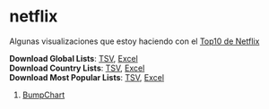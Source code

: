 # netflix

Algunas visualizaciones que estoy haciendo con el [Top10 de Netflix](https://www.netflix.com/tudum/top10/)

**Download Global Lists**: [TSV](/tudum/top10/data/all-weeks-global.tsv), [Excel](/tudum/top10/data/all-weeks-global.xlsx)  
**Download Country Lists**: [TSV](/tudum/top10/data/all-weeks-countries.tsv), [Excel](/tudum/top10/data/all-weeks-countries.xlsx)  
**Download Most Popular Lists**: [TSV](/tudum/top10/data/most-popular.tsv), [Excel](/tudum/top10/data/most-popular.xlsx)

1. [BumpChart](https://aaizemberg.github.io/netflix/bumpchart.html)
